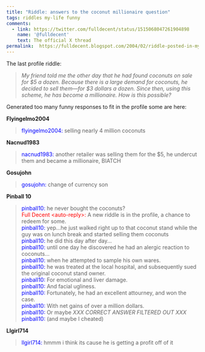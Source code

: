 ```yaml
---
title: "Riddle: answers to the coconut millionaire question"
tags: riddles my-life funny
comments:
  - link: https://twitter.com/fulldecent/status/1515068047261904898
    name: '@fulldecent'
    text: The official X thread
permalink:	https://fulldecent.blogspot.com/2004/02/riddle-posted-in-my-profile-my-friend.html
---
```


The last profile riddle: 

> *My friend told me the other day that he had found coconuts on sale for \$5 a dozen. Because there is a large demand for coconuts, he decided to sell them—for \$3 dollars a dozen. Since then, using this scheme, he has become a millionaire. How is this possible?*

Generated too many funny responses to fit in the profile some are here:

**Flyingelmo2004** 

> <span style="color:blue">flyingelmo2004:</span> selling nearly 4 million coconuts


**Nacnud1983** 

> <span style="color:blue">nacnud1983:</span> another retailer was selling them for the $5, he undercut them and became a millionaire, BIATCH


**Gosujohn** 

> <span style="color:blue">gosujohn:</span> change of currency son


**Pinball 10**

> <span style="color:blue">pinball10:</span> he never bought the coconuts? <br>
> <span style="color:red">Full Decent &lt;auto-reply&gt;:</span> A new riddle is in the profile, a chance to redeem for some. <br>
> <span style="color:blue">pinball10:</span> yep...he just walked right up to that coconut stand while the guy was on lunch break and started selling them coconuts <br>
> <span style="color:blue">pinball10:</span> he did this day after day... <br>
> <span style="color:blue">pinball10:</span> until one day he discovered he had an alergic reaction to coconuts... <br>
> <span style="color:blue">pinball10:</span> when he attempted to sample his own wares. <br>
> <span style="color:blue">pinball10:</span> he was treated at the local hospital, and subsequently sued the original coconut stand owner. <br>
> <span style="color:blue">pinball10:</span> For emotional and liver damage. <br>
> <span style="color:blue">pinball10:</span> And facial ugliness.<br>
> <span style="color:blue">pinball10:</span> Fortunately, he had an excellent attourney, and won the case.<br>
> <span style="color:blue">pinball10:</span> With net gains of over a million dollars. <br>
> <span style="color:blue">pinball10:</span> Or maybe *XXX CORRECT ANSWER FILTERED OUT XXX* <br>
> <span style="color:blue">pinball10:</span> (and maybe I cheated)


**Llgirl714**

> <span style="color:blue">llgirl714:</span> hmmm i think its cause he is getting a profit off of it